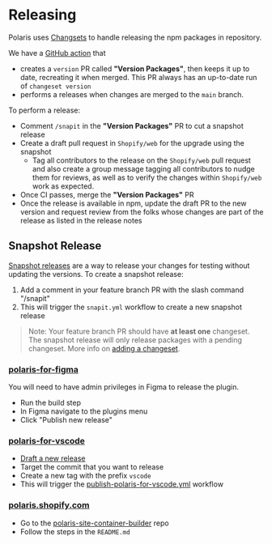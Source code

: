 # Releasing

Polaris uses [Changsets](https://github.com/changesets/changesets) to handle releasing the npm packages in repository.

We have a [GitHub action](https://github.com/changesets/action) that

- creates a `version` PR called **"Version Packages"**, then keeps it up to date, recreating it when merged. This PR always has an up-to-date run of `changeset version`
- performs a releases when changes are merged to the `main` branch.

To perform a release:

- Comment `/snapit` in the **"Version Packages"** PR to cut a snapshot release
- Create a draft pull request in `Shopify/web` for the upgrade using the snapshot
    - Tag all contributors to the release on the `Shopify/web` pull request and also create a group message tagging all contributors to nudge them for reviews, as well as to verify the changes within `Shopify/web` work as expected.
- Once CI passes, merge the **"Version Packages"** PR
- Once the release is available in npm, update the draft PR to the new version and request review from the folks whose changes are part of the release as listed in the release notes 

## Snapshot Release

[Snapshot releases](https://github.com/changesets/changesets/blob/main/docs/snapshot-releases.md) are a way to release your changes for testing without updating the versions. To create a snapshot release:

1. Add a comment in your feature branch PR with the slash command "/snapit"
2. This will trigger the `snapit.yml` workflow to create a new snapshot release

> Note: Your feature branch PR should have **at least one** changeset. The snapshot release will only release packages with a pending changeset. More info on [adding a changeset](https://github.com/Shopify/polaris/blob/.github/CONTRIBUTING.md#adding-a-changeset).

### [polaris-for-figma](/polaris-for-figma)

You will need to have admin privileges in Figma to release the plugin.

- Run the build step
- In Figma navigate to the plugins menu
- Click "Publish new release"

### [polaris-for-vscode](/polaris-for-vscode)

- [Draft a new release](https://github.com/Shopify/polaris/releases)
- Target the commit that you want to release
- Create a new tag with the prefix `vscode`
- This will trigger the [publish-polaris-for-vscode.yml](https://github.com/Shopify/polaris/blob/main/.github/workflows/publish-polaris-for-vscode.yml) workflow

### [polaris.shopify.com](/polaris.shopify.com)

- Go to the [polaris-site-container-builder](https://github.com/Shopify/polaris-site-container-builder) repo
- Follow the steps in the `README.md`

